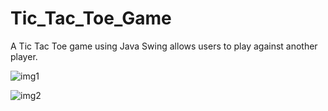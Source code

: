 # Tic_Tac_Toe_Game
A Tic Tac Toe game using Java Swing allows users to play against another player.

![img1](https://github.com/Vidya-ak-14/Tic_Tac_Toe_Game/assets/92156953/28177abc-ddaa-42f6-860a-7577acbdbc23) 

![img2](https://github.com/Vidya-ak-14/Tic_Tac_Toe_Game/assets/92156953/9449e873-a7d2-454a-b74d-55311f6c9ee9)





